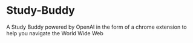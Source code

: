 # Study-Buddy
A Study Buddy powered by OpenAI in the form of a chrome extension to help you navigate the World Wide Web
